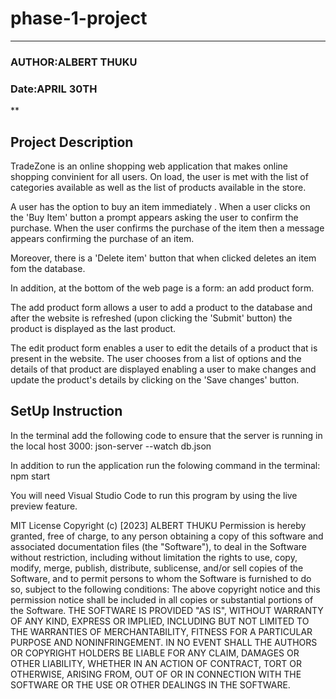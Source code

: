 # phase-1-project
***
### AUTHOR:ALBERT THUKU 
### Date:APRIL 30TH
**
## Project Description
TradeZone is an online shopping web application that makes online shopping convinient for all users. On load, the user is met with the list of categories available as well as the list of products available in the store.

A user has the option to buy an item immediately . When a user clicks on the 'Buy Item' button a prompt appears asking the user to confirm the purchase. When the user confirms the purchase of the item then a message appears confirming the purchase of an item.

Moreover, there is a 'Delete item' button that when clicked deletes an item fom the database.

In addition, at the bottom of the web page is a form: an add product form. 

The add product form allows a user to add a product to the database and after the website is refreshed (upon clicking the 'Submit' button) the product is displayed as the last product.

The edit product form enables a user to edit the details of a product that is present in the website. The user chooses from a list of options and the details of that product are displayed enabling a user to make changes and update the product's details by clicking on the 'Save changes' button.

## SetUp Instruction
In the terminal add the following code to ensure that the server is running in the local host 3000: json-server --watch db.json  

In addition to run the application run the folowing command in the terminal:
npm start

You will need Visual Studio Code to run this program by using the live preview feature.

MIT License
Copyright (c) [2023] ALBERT THUKU
Permission is hereby granted, free of charge, to any person obtaining a copy
of this software and associated documentation files (the "Software"), to deal
in the Software without restriction, including without limitation the rights
to use, copy, modify, merge, publish, distribute, sublicense, and/or sell
copies of the Software, and to permit persons to whom the Software is
furnished to do so, subject to the following conditions:
The above copyright notice and this permission notice shall be included in all
copies or substantial portions of the Software.
THE SOFTWARE IS PROVIDED "AS IS", WITHOUT WARRANTY OF ANY KIND, EXPRESS OR
IMPLIED, INCLUDING BUT NOT LIMITED TO THE WARRANTIES OF MERCHANTABILITY,
FITNESS FOR A PARTICULAR PURPOSE AND NONINFRINGEMENT. IN NO EVENT SHALL THE
AUTHORS OR COPYRIGHT HOLDERS BE LIABLE FOR ANY CLAIM, DAMAGES OR OTHER
LIABILITY, WHETHER IN AN ACTION OF CONTRACT, TORT OR OTHERWISE, ARISING FROM,
OUT OF OR IN CONNECTION WITH THE SOFTWARE OR THE USE OR OTHER DEALINGS IN THE
SOFTWARE.
